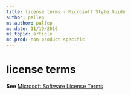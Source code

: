 ```yaml
---
title: license terms - Microsoft Style Guide
author: pallep
ms.author: pallep
ms.date: 11/19/2016
ms.topic: article
ms.prod: non-product specific
---
```


# license terms

**See** [Microsoft Software License Terms](/style-guide/a-z-word-list-term-collections/m/software-license-terms)
